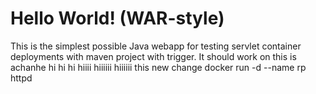  Hello World! (WAR-style)
===============

This is the simplest possible Java webapp for testing servlet container deployments with maven project with trigger.  It should work on 
this is achanhe  hi hi hi hiiii hiiiiii hiiiiii
this new change
docker run -d --name rp httpd
